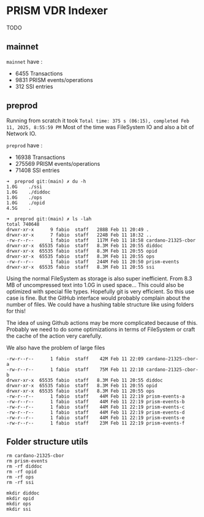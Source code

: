 # PRISM VDR Indexer

TODO

## mainnet

`mainnet` have :
- 6455 Transactions
- 9831 PRISM events/operations
- 312 SSI entries

## preprod

Running from scratch it took `Total time: 375 s (06:15), completed Feb 11, 2025, 8:55:59 PM`
Most of the time was FileSystem IO and also a bit of Network IO.

`preprod` have :
- 16938 Transactions
- 275569 PRISM events/operations
- 71408 SSI entries

```shell
➜  preprod git:(main) ✗ du -h     
1.0G	./ssi
1.0G	./diddoc
1.0G	./ops
1.0G	./opid
4.5G	.

➜  preprod git:(main) ✗ ls -lah
total 740648
drwxr-xr-x      9 fabio  staff   288B Feb 11 20:49 .
drwxr-xr-x      7 fabio  staff   224B Feb 11 18:32 ..
-rw-r--r--      1 fabio  staff   117M Feb 11 18:58 cardano-21325-cbor
drwxr-xr-x  65535 fabio  staff   8.3M Feb 11 20:55 diddoc
drwxr-xr-x  65535 fabio  staff   8.3M Feb 11 20:55 opid
drwxr-xr-x  65535 fabio  staff   8.3M Feb 11 20:55 ops
-rw-r--r--      1 fabio  staff   244M Feb 11 20:50 prism-events
drwxr-xr-x  65535 fabio  staff   8.3M Feb 11 20:55 ssi
```

Using the normal FileSystem as storage is also super inefficient.
From 8.3 MB of uncompressed text into 1.0G in used space... This could also be optimized with special file types.
Hopefully git is very efficient. So this use case is fine.
But the GitHub interface would probably complain about the number of files. We could have a hushing table structure like using folders for this!

The idea of using Github actions may be more complicated because of this.
Probably we need to do some optimizations in terms of FileSystem or craft the cache of the action very carefully.


We also have the problem of large files

```shell
-rw-r--r--      1 fabio  staff    42M Feb 11 22:09 cardano-21325-cbor-a
-rw-r--r--      1 fabio  staff    75M Feb 11 22:10 cardano-21325-cbor-b
drwxr-xr-x  65535 fabio  staff   8.3M Feb 11 20:55 diddoc
drwxr-xr-x  65535 fabio  staff   8.3M Feb 11 20:55 opid
drwxr-xr-x  65535 fabio  staff   8.3M Feb 11 20:55 ops
-rw-r--r--      1 fabio  staff    44M Feb 11 22:19 prism-events-a
-rw-r--r--      1 fabio  staff    44M Feb 11 22:19 prism-events-b
-rw-r--r--      1 fabio  staff    44M Feb 11 22:19 prism-events-c
-rw-r--r--      1 fabio  staff    44M Feb 11 22:19 prism-events-d
-rw-r--r--      1 fabio  staff    44M Feb 11 22:19 prism-events-e
-rw-r--r--      1 fabio  staff    23M Feb 11 22:19 prism-events-f
```

## Folder structure utils

```shell
rm cardano-21325-cbor
rm prism-events
rm -rf diddoc
rm -rf opid
rm -rf ops
rm -rf ssi

mkdir diddoc
mkdir opid
mkdir ops
mkdir ssi
```
